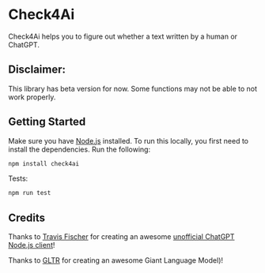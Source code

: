 # Check4Ai

Check4Ai helps you to figure out whether a text written by a human or ChatGPT.

## Disclaimer: 
This library has beta version for now. Some functions may not be able to not work properly.

## Getting Started

Make sure you have [Node.js](https://nodejs.org) installed. To run this locally, you first need to install the dependencies. Run the following:

```bash
npm install check4ai
```

Tests:

```bash
npm run test
```

## Credits

Thanks to [Travis Fischer](transitive-bullshit) for creating an awesome [unofficial ChatGPT Node.js client](https://www.npmjs.com/package/chatgpt)!

Thanks to [GLTR](https://github.com/HendrikStrobelt/detecting-fake-text) for creating an awesome Giant Language Model)!
